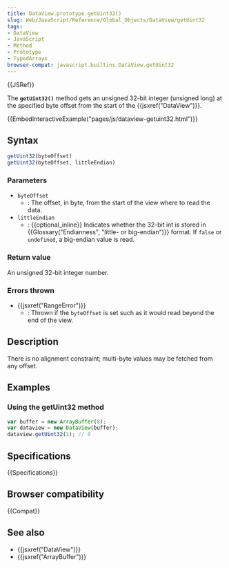 ```yaml
---
title: DataView.prototype.getUint32()
slug: Web/JavaScript/Reference/Global_Objects/DataView/getUint32
tags:
- DataView
- JavaScript
- Method
- Prototype
- TypedArrays
browser-compat: javascript.builtins.DataView.getUint32
---
```

{{JSRef}}

The **`getUint32()`** method gets an unsigned 32-bit integer (unsigned long) at
the specified byte offset from the start of the {{jsxref("DataView")}}.

{{EmbedInteractiveExample("pages/js/dataview-getuint32.html")}}

## Syntax

```js
getUint32(byteOffset)
getUint32(byteOffset, littleEndian)
```

### Parameters

- `byteOffset`
  - : The offset, in byte, from the start of the view where to read the data.
- `littleEndian`
  - : {{optional_inline}} Indicates whether the 32-bit int is stored in
    {{Glossary("Endianness", "little- or big-endian")}} format.
    If `false` or `undefined`, a big-endian value is read.

### Return value

An unsigned 32-bit integer number.

### Errors thrown

- {{jsxref("RangeError")}}
  - : Thrown if the `byteOffset` is set such as it would read beyond the end of
    the view.

## Description

There is no alignment constraint; multi-byte values may be fetched from any
offset.

## Examples

### Using the getUint32 method

```js
var buffer = new ArrayBuffer(8);
var dataview = new DataView(buffer);
dataview.getUint32(1); // 0
```

## Specifications

{{Specifications}}

## Browser compatibility

{{Compat}}

## See also

- {{jsxref("DataView")}}
- {{jsxref("ArrayBuffer")}}
